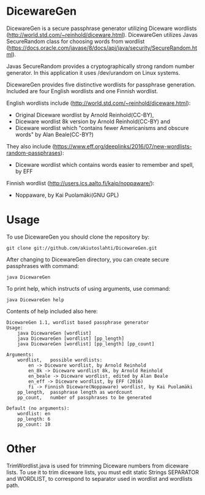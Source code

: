 # DicewareGen

DicewareGen is a secure passphrase generator utilizing Diceware wordlists (http://world.std.com/~reinhold/diceware.html).
DicewareGen utilizes Javas SecureRandom class for choosing words from wordlist (https://docs.oracle.com/javase/8/docs/api/java/security/SecureRandom.html).

Javas SecureRandom provides a cryptographically strong random number generator. In this application it uses /dev/urandom on Linux systems.

DicewareGen provides five distinctive wordlists for passphrase generation. Included are four English wordlists and one Finnish wordlist.

English wordlists include (http://world.std.com/~reinhold/diceware.html):
* Original Diceware wordlist by Arnold Reinhold(CC-BY),
* Diceware wordlist 8k version by Arnold Reinhold(CC-BY) and
* Diceware wordlist which "contains fewer Americanisms and obscure words" by Alan Beale(CC-BY?)

They also include (https://www.eff.org/deeplinks/2016/07/new-wordlists-random-passphrases):
* Diceware wordlist which contains words easier to remember and spell, by EFF

Finnish wordlist (http://users.ics.aalto.fi/kaip/noppaware/):
* Noppaware, by Kai Puolamäki(GNU GPL) 

# Usage

To use DicewareGen you should clone the repository by:

```git clone git://github.com/akiutoslahti/DicewareGen.git```

After changing to DicewareGen directory, you can create secure passphrases with command:

```java DicewareGen```

To print help, which instructs of using arguments, use command:

```java DicewareGen help```

Contents of help included also here:
```
DicewareGen 1.1, wordlist based passphrase generator
Usage:
    java DicewareGen [wordlist]
    java DicewareGen [wordlist] [pp_length]
    java DicewareGen [wordlist] [pp_length] [pp_count]

Arguments:
    wordlist,	possible wordlists:
        en -> Diceware wordlist, by Arnold Reinhold
        en_8k -> Diceware wordlist 8k, by Arnold Reinhold
        en_beale -> Diceware wordlist, edited by Alan Beale
        en_eff -> Diceware wordlist, by EFF (2016)
        fi -> Finnish Diceware(Noppaware) wordlist, by Kai Puolamäki
    pp_length,	passphrase length as wordcount
    pp_count,	number of passphrases to be generated

Default (no arguments):
    wordlist: en
    pp_length: 6
    pp_count: 10
```

# Other

TrimWordlist.java is used for trimming Diceware numbers from diceware lists.
To use it to trim diceware lists, you must edit static Strings SEPARATOR and WORDLIST, to correspond to separator used in wordlist and wordlists path.
